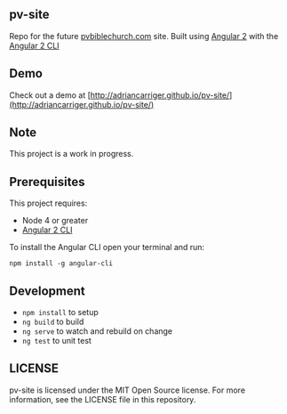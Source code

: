 ## pv-site

Repo for the future [pvbiblechurch.com](http://pvbiblechurch.com/) site. Built using [Angular 2](https://github.com/angular/angular) with the [Angular 2 CLI](https://github.com/angular/angular-cli)

## Demo

Check out a demo at [http://adriancarriger.github.io/pv-site/](http://adriancarriger.github.io/pv-site/)

## Note

This project is a work in progress.

## Prerequisites

This project requires:
* Node 4 or greater
* [Angular 2 CLI](https://github.com/angular/angular-cli)

To install the Angular CLI open your terminal and run:

`npm install -g angular-cli`

## Development

* `npm install` to setup
* `ng build` to build
* `ng serve` to watch and rebuild on change
* `ng test` to unit test

## LICENSE

 pv-site is licensed under the MIT Open Source license. For more information, see the LICENSE file in this repository.
